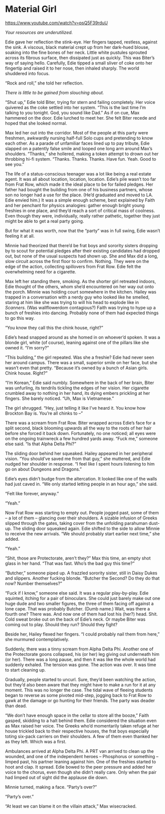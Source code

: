 # Material Girl
https://www.youtube.com/watch?v=psQ5F39rduU

*Your resources are underutilized.*

Edie gave her reflection the stink-eye. Her fingers tapped, restless, against the sink. A viscous, black material crept up from her dark-hued blouse, soaking into the fine bones of her neck. Little white pustules sprouted across its fibrous surface, then dissipated just as quickly. This was Biter’s way of saying hello. Carefully, Edie tipped a small sliver of coke onto her fingertip and raised it to her nose, then inhaled sharply. The world shuddered into focus.

“Rock and roll,” she told her reflection.

*There is little to be gained from slouching about.*

“Shut up,” Edie told Biter, trying for stern and failing completely. Her voice quivered as the coke settled into her system. “This is the last time I’m talking to you tonight. God, you sound like Dad.” As if on cue, Max hammered on the door. Edie lurched to meet her. She felt Biter recede and hoped that she looked normal.

Max led her out into the corridor. Most of the people at this party were freshmen, awkwardly nursing half-full Solo cups and pretending to know each other. As a parade of unfamiliar faces lined up to pay tribute, Edie slapped on a patently false smile and looped one long arm around Max’s shoulders. “Thanks,” she hollered, making a token attempt to drown out her throbbing hi-fi system. “Thanks. Thanks. Thanks. Have fun. Yeah. Good to see you.”

The life of a status-conscious teenager was a lot like being a real estate agent. It was all about location, location, location. Edie’s pile wasn’t too far from Frat Row, which made it the ideal place to be for failed pledges. Her father had bought the building from one of his business partners, whose son no longer had a use for the place. (He’d graduated and moved to LA. Edie envied him.) It was a simple enough scheme, best explained by Faith and her penchant for physics analogies: gather enough bright young freshies in one place, and they’d reach a sort of critical mass of coolness. Even though they were, individually, really rather pathetic, together they just might be able to get a real party going.

But for what it was worth, now that the “party” was in full swing, Edie wasn’t feeling it at all.

Minnie had theorized that there’d be frat boys and sorority sisters dropping by to scout for potential pledges after their existing candidates had dropped out, but none of the usual suspects had shown up. She and Max did a long, slow circuit across the first floor to confirm. Nothing. They were on the edge of the action, collecting spillovers from Frat Row. Edie felt the overwhelming need for a cigarette.

Max left her standing there, smoking. As the shorter girl retreated indoors, Edie thought of the others, whom she’d encountered on her way out onto the porch. Minnie was holding court somewhere in the kitchen. Hailey was trapped in a conversation with a nerdy guy who looked like he smelled, staring at him like she was trying to will his head to explode like in *Scanners*. (Was wallflowerdom contagious?) Faith was trying to hype up a bunch of freshies into dancing. Probably none of them had expected things to go this way.

“You know they call this the chink house, right?”

Edie’s head snapped around as she homed in on whoever’d spoken. It was a blonde girl, white (of course), leaning against one of the pillars like she owned it. “I’m sorry?”

“This building,” the girl repeated. Was she a freshie? Edie had never seen her around campus. There was a small, superior smile on her face, but she wasn’t even that pretty. “Because it’s owned by a bunch of Asian girls. Chink house. Right?”

“I’m Korean,” Edie said numbly. Somewhere in the back of her brain, Biter was unfurling, its tendrils tickling the edges of her vision. Her cigarette crumbled away to nothing in her hand, its dying embers prickling at her fingers. She barely noticed. “Uh, Max is Vietnamese.”

The girl shrugged. “Hey, just telling it like I’ve heard it. You know how Brockton Bay is. You’re all chinks to –”

There was a scream from Frat Row. Biter wrapped across Edie’s face for a split second, black blooming upwards all the way to the roots of her hair before she forced it back down. Fortunately, no one noticed; all eyes were on the ongoing trainwreck a few hundred yards away. “Fuck me,” someone else said. “Is that Alpha Delta Phi?”

The sliding door behind her squeaked. Hailey appeared in her peripheral vision. “You should’ve saved me from that guy,” she muttered, and Edie nudged her shoulder in response. “I feel like I spent hours listening to him go on about Dungeons and Dragons.”

Edie’s eyes didn’t budge from the altercation. It looked like one of the walls had just caved in. “We only started letting people in an hour ago,” she said.

“Felt like forever, anyway.”

“Yeah.”

Now Frat Row was starting to empty out. People jogged past, some of them – a lot of them – glancing over their shoulders. A sizable infusion of Greeks slipped through the gates, taking cover from the unfolding parahuman dust-up. The sliding door squeaked again. Edie shifted to the side to allow Minnie to receive the new arrivals. “We should probably start earlier next time,” she added.

“Yeah.”

“Shit, those are Protectorate, aren’t they?” Max this time, an empty shot glass in her hand. “That was fast. Who’s the bad guy this time?”

“Butcher,” someone piped up. A frazzled sorority sister, still in Daisy Dukes and slippers. Another fucking blonde. “Butcher the Second? Do they do that now? Number themselves?”

“Fuck if I know,” someone else said. It was a regular play-by-play. Edie squinted, itching for a pair of binoculars. She could just barely make out one huge dude and two smaller figures, the three of them facing off against a lone cape. That was probably Butcher. (Dumb name.) Wait, was there a fourth one? There was. And now one of them had lost his (her?) head. Shit. Cold sweat broke out on the back of Edie’s neck. Or maybe Biter was coming out to play. Should they run? Should they fight?

Beside her, Hailey flexed her fingers. “I could probably nail them from here,” she murmured contemplatively.

Suddenly, there was a tinny scream from Alpha Delta Phi. Another one of the Protectorate goons collapsed, his (or her) leg giving out underneath him (or her). There was a long pause, and then it was like the whole world had suddenly exhaled. The tension was gone. The action was over. It was time to start cleaning up.

Gradually, people started to uncurl. Sure, they’d been watching the action, but they’d also been aware that they might have to make a run for it at any moment. This was no longer the case. The tidal wave of fleeing students began to reverse as some pivoted mid-step, jogging back to Frat Row to gawk at the damage or go hunting for their friends. The party was deader than dead.

“We don’t have enough space in the cellar to store all the booze,” Faith gasped, skidding to a halt behind them. Edie considered the situation even as Max raised her voice. The Greeks who’d momentarily taken refuge at her house trickled back to their respective houses, the frat boys especially toting six-pack carriers on their shoulders. A few of them even thanked her as they left. Which was a first.

Ambulances arrived at Alpha Delta Phi. A PRT van arrived to clean up the wounded, and one of the independent heroes – Phosphorus or something – limped past, his partner leaning against him. One of the freshies started to hoot and clap. It spread. Edie bowed to the peer pressure and added her voice to the chorus, even though she didn’t really care. Only when the pair had limped out of sight did the applause die down.

Minnie turned, making a face. “Party’s over?”

“Party’s over.”

“At least we can blame it on the villain attack,” Max wisecracked.